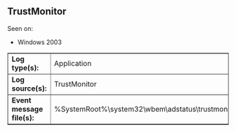## TrustMonitor

Seen on:
* Windows 2003

<table border="1" class="docutils">
  <tbody>
    <tr>
      <td><b>Log type(s):</b></td>
      <td>Application</td>
    </tr>
    <tr>
      <td><b>Log source(s):</b></td>
      <td>TrustMonitor</td>
    </tr>
    <tr>
      <td><b>Event message file(s):</b></td>
      <td>%SystemRoot%\system32\wbem\adstatus\trustmon.dll</td>
    </tr>
  </tbody>
</table>

&nbsp;

